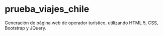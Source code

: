 # prueba_viajes_chile

Generación de página web de operador turístico, utilizando HTML 5, CSS, Bootstrap y JQuery.
